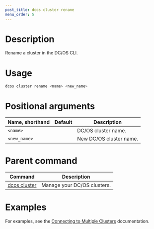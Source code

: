 ```yaml
---
post_title: dcos cluster rename
menu_order: 5
---
```


# Description
Rename a cluster in the DC/OS CLI.

# Usage

```bash
dcos cluster rename <name> <new_name>
```

# Positional arguments

| Name, shorthand | Default | Description |
|---------|-------------|-------------|
| `<name>`   |             | DC/OS cluster name. |
| `<new_name>`   |             | New DC/OS cluster name. |

# Parent command

| Command | Description |
|---------|-------------|
| [dcos cluster](/docs/1.11/cli/command-reference/dcos-cluster/) | Manage your DC/OS clusters. |

# Examples
For examples, see the [Connecting to Multiple Clusters](/docs/1.11/cli/multi-cluster-cli/) documentation.